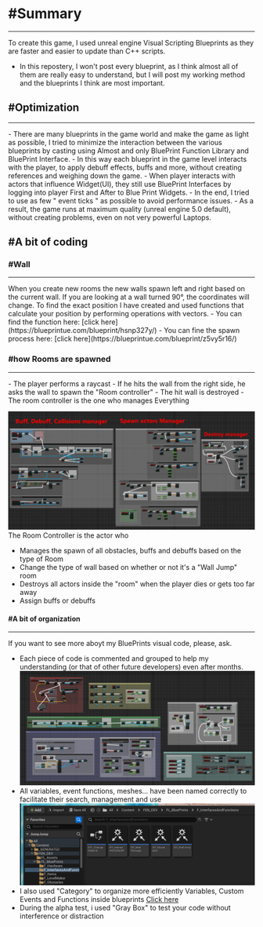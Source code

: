 # #Summary

<hr>
To create this game, I used unreal engine Visual Scripting Blueprints as they are faster and easier to update than C++ scripts.

- In this repostery, I won't post every blueprint, as I think almost all of them are really easy to understand, but I will post my working method and the blueprints I think are most important.

## #Optimization


<hr>
- There are many blueprints in the game world and make the game as light as possible, I tried to minimize the interaction between the various blueprints by casting using Almost and only BluePrint Function Library and BluePrint Interface.
- In this way each blueprint in the game level interacts with the player, to apply debuff effects, buffs and more, without creating references and weighing down the game.
- When player interacts with actors that influence Widget(UI), they still use BluePrint Interfaces by logging into player First and After to Blue Print Widgets.
- In the end, I tried to use as few " event ticks " as possible to avoid performance issues.
- As a result, the game runs at maximum quality (unreal engine 5.0 default), without creating problems, even on not very powerful Laptops.

## #A bit of coding

### #Wall

<hr>
When you create new rooms the new walls spawn left and right based on the current wall. If you are looking at a wall turned 90°, the coordinates will change. To find the exact position I have created and used functions that calculate your position by performing operations with vectors.
- You can find the function here: [click here](https://blueprintue.com/blueprint/hsnp327y/)
- You can fine the spawn process here: [click here](https://blueprintue.com/blueprint/z5vy5r16/)

### #how Rooms are spawned

<hr>
- The player performs a raycast
- If he hits the wall from the right side, he asks the wall to spawn the "Room controller"
- The hit wall is destroyed
- The room controller is the one who manages Everything

![RC](/BP_RC.png)
The Room Controller is the actor who
- Manages the spawn of all obstacles, buffs and debuffs based on the type of Room
- Change the type of wall based on whether or not it's a "Wall Jump" room
- Destroys all actors inside the "room" when the player dies or gets too far away
- Assign buffs or debuffs
  
#### #A bit of organization

<hr>

If you want to see more aboyt my BluePrints visual code, please, ask.
- Each piece of code is commented and grouped to help my understanding (or that of other future developers) even after months.
![FP](/BP_FirstPerson.png)
- All variables, event functions, meshes... have been named correctly to facilitate their search, management and use
![F1](/Screen_Folder_0.png)
- I also used "Category" to organize more efficiently Variables, Custom Events and Functions inside blueprints
[Click here](/Screen_Folder_1.png)
- During the alpha test, i used "Gray Box" to test your code without interference or distraction
